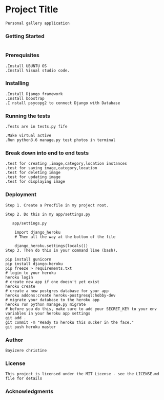 # Project Title
~~~
Personal gallery application 
~~~
### Getting Started
~~~
~~~
### Prerequisites
~~~
.Install UBUNTU OS
.Install Visual studio code.
~~~
###  Installing
~~~
.Install Django framework
.Install boostrap
.I nstall psycopg2 to connect Django with Database
~~~
### Running the tests
~~~
.Tests are in tests.py fife

.Make virtual active
.Run python3.6 manage.py test photos in terminal
~~~
### Break down into end to end tests
~~~
.test for creating ,image,category,location instances
.test for saving image,category,location
.test for deleting image
.test for updating image
.test for displaying image
~~~
### Deployment
~~~
Step 1. Create a Procfile in my project root.

Step 2. Do this in my app/settings.py

   app/settings.py

    import django_heroku 
    # Then all the way at the bottom of the file
 
    django_heroku.settings(locals())
Step 3. Then do this in your command line (bash).

pip install gunicorn
pip install django-heroku
pip freeze > requirements.txt
# login to your heroku
heroku login
# create new app if one doesn't yet exist
heroku create
# create a new postgres database for your app
heroku addons:create heroku-postgresql:hobby-dev
# migrate your database to the heroku app
heroku run python manage.py migrate
# before you do this, make sure to add your SECRET_KEY to your env variables in your heroku app settings
git add .
git commit -m "Ready to heroku this sucker in the face."
git push heroku master
~~~
### Author
~~~
Bayizere christine
~~~
### License
~~~
This project is licensed under the MIT License - see the LICENSE.md file for details

~~~
### Acknowledgments
~~~
~~~
